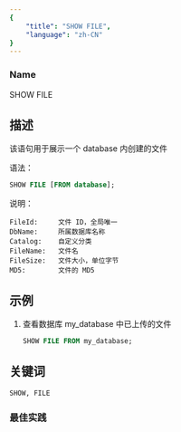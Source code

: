```yaml
---
{
    "title": "SHOW FILE",
    "language": "zh-CN"
}
---
```


<!--
Licensed to the Apache Software Foundation (ASF) under one
or more contributor license agreements.  See the NOTICE file
distributed with this work for additional information
regarding copyright ownership.  The ASF licenses this file
to you under the Apache License, Version 2.0 (the
"License"); you may not use this file except in compliance
with the License.  You may obtain a copy of the License at

  http://www.apache.org/licenses/LICENSE-2.0

Unless required by applicable law or agreed to in writing,
software distributed under the License is distributed on an
"AS IS" BASIS, WITHOUT WARRANTIES OR CONDITIONS OF ANY
KIND, either express or implied.  See the License for the
specific language governing permissions and limitations
under the License.
-->


### Name

SHOW FILE

## 描述

该语句用于展示一个 database 内创建的文件

语法：

```sql
SHOW FILE [FROM database];
```

说明：

```text
FileId:     文件 ID，全局唯一
DbName:     所属数据库名称
Catalog:    自定义分类
FileName:   文件名
FileSize:   文件大小，单位字节
MD5:        文件的 MD5
```

## 示例

1. 查看数据库 my_database 中已上传的文件

    ```sql
    SHOW FILE FROM my_database;
    ```

## 关键词

    SHOW, FILE

### 最佳实践

